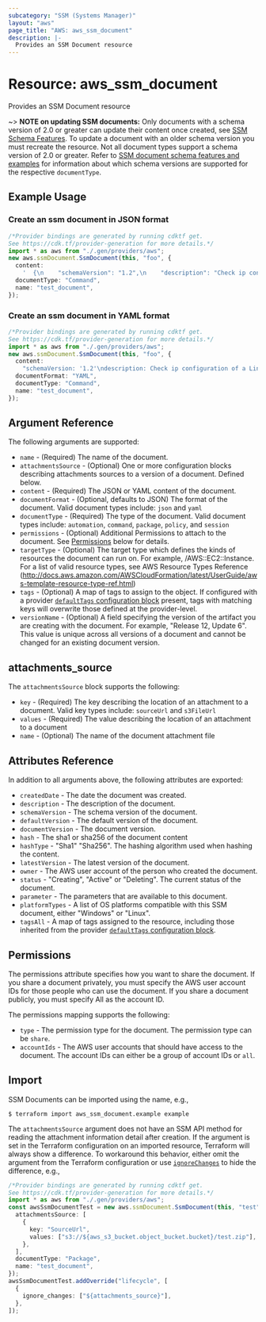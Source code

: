 ```yaml
---
subcategory: "SSM (Systems Manager)"
layout: "aws"
page_title: "AWS: aws_ssm_document"
description: |-
  Provides an SSM Document resource
---
```


# Resource: aws\_ssm\_document

Provides an SSM Document resource

\~> **NOTE on updating SSM documents:** Only documents with a schema version of 2.0
or greater can update their content once created, see [SSM Schema Features][1]. To update a document with an older schema version you must recreate the resource. Not all document types support a schema version of 2.0 or greater. Refer to [SSM document schema features and examples][2] for information about which schema versions are supported for the respective `documentType`.

## Example Usage

### Create an ssm document in JSON format

```typescript
/*Provider bindings are generated by running cdktf get.
See https://cdk.tf/provider-generation for more details.*/
import * as aws from "./.gen/providers/aws";
new aws.ssmDocument.SsmDocument(this, "foo", {
  content:
    '  {\n    "schemaVersion": "1.2",\n    "description": "Check ip configuration of a Linux instance.",\n    "parameters": {\n\n    },\n    "runtimeConfig": {\n      "aws:runShellScript": {\n        "properties": [\n          {\n            "id": "0.aws:runShellScript",\n            "runCommand": ["ifconfig"]\n          }\n        ]\n      }\n    }\n  }\n',
  documentType: "Command",
  name: "test_document",
});

```

### Create an ssm document in YAML format

```typescript
/*Provider bindings are generated by running cdktf get.
See https://cdk.tf/provider-generation for more details.*/
import * as aws from "./.gen/providers/aws";
new aws.ssmDocument.SsmDocument(this, "foo", {
  content:
    "schemaVersion: '1.2'\ndescription: Check ip configuration of a Linux instance.\nparameters: {}\nruntimeConfig:\n  'aws:runShellScript':\n    properties:\n      - id: '0.aws:runShellScript'\n        runCommand:\n          - ifconfig\n",
  documentFormat: "YAML",
  documentType: "Command",
  name: "test_document",
});

```

## Argument Reference

The following arguments are supported:

* `name` - (Required) The name of the document.
* `attachmentsSource` - (Optional) One or more configuration blocks describing attachments sources to a version of a document. Defined below.
* `content` - (Required) The JSON or YAML content of the document.
* `documentFormat` - (Optional, defaults to JSON) The format of the document. Valid document types include: `json` and `yaml`
* `documentType` - (Required) The type of the document. Valid document types include: `automation`, `command`, `package`, `policy`, and `session`
* `permissions` - (Optional) Additional Permissions to attach to the document. See [Permissions](#permissions) below for details.
* `targetType` - (Optional) The target type which defines the kinds of resources the document can run on. For example, /AWS::EC2::Instance. For a list of valid resource types, see AWS Resource Types Reference (http://docs.aws.amazon.com/AWSCloudFormation/latest/UserGuide/aws-template-resource-type-ref.html)
* `tags` - (Optional) A map of tags to assign to the object. If configured with a provider [`defaultTags` configuration block](https://registry.terraform.io/providers/hashicorp/aws/latest/docs#default_tags-configuration-block) present, tags with matching keys will overwrite those defined at the provider-level.
* `versionName` - (Optional) A field specifying the version of the artifact you are creating with the document. For example, "Release 12, Update 6". This value is unique across all versions of a document and cannot be changed for an existing document version.

## attachments\_source

The `attachmentsSource` block supports the following:

* `key` - (Required) The key describing the location of an attachment to a document. Valid key types include: `sourceUrl` and `s3FileUrl`
* `values` - (Required) The value describing the location of an attachment to a document
* `name` - (Optional) The name of the document attachment file

## Attributes Reference

In addition to all arguments above, the following attributes are exported:

* `createdDate` - The date the document was created.
* `description` - The description of the document.
* `schemaVersion` - The schema version of the document.
* `defaultVersion` - The default version of the document.
* `documentVersion` - The document version.
* `hash` - The sha1 or sha256 of the document content
* `hashType` - "Sha1" "Sha256". The hashing algorithm used when hashing the content.
* `latestVersion` - The latest version of the document.
* `owner` - The AWS user account of the person who created the document.
* `status` - "Creating", "Active" or "Deleting". The current status of the document.
* `parameter` - The parameters that are available to this document.
* `platformTypes` - A list of OS platforms compatible with this SSM document, either "Windows" or "Linux".
* `tagsAll` - A map of tags assigned to the resource, including those inherited from the provider [`defaultTags` configuration block](https://registry.terraform.io/providers/hashicorp/aws/latest/docs#default_tags-configuration-block).

[1]: http://docs.aws.amazon.com/systems-manager/latest/userguide/sysman-ssm-docs.html#document-schemas-features

[2]: https://docs.aws.amazon.com/systems-manager/latest/userguide/document-schemas-features.html

## Permissions

The permissions attribute specifies how you want to share the document. If you share a document privately,
you must specify the AWS user account IDs for those people who can use the document. If you share a document
publicly, you must specify All as the account ID.

The permissions mapping supports the following:

* `type` - The permission type for the document. The permission type can be `share`.
* `accountIds` - The AWS user accounts that should have access to the document. The account IDs can either be a group of account IDs or `all`.

## Import

SSM Documents can be imported using the name, e.g.,

```console
$ terraform import aws_ssm_document.example example
```

The `attachmentsSource` argument does not have an SSM API method for reading the attachment information detail after creation. If the argument is set in the Terraform configuration on an imported resource, Terraform will always show a difference. To workaround this behavior, either omit the argument from the Terraform configuration or use [`ignoreChanges`](https://www.terraform.io/docs/configuration/meta-arguments/lifecycle.html#ignore_changes) to hide the difference, e.g.,

```typescript
/*Provider bindings are generated by running cdktf get.
See https://cdk.tf/provider-generation for more details.*/
import * as aws from "./.gen/providers/aws";
const awsSsmDocumentTest = new aws.ssmDocument.SsmDocument(this, "test", {
  attachmentsSource: [
    {
      key: "SourceUrl",
      values: ["s3://${aws_s3_bucket.object_bucket.bucket}/test.zip"],
    },
  ],
  documentType: "Package",
  name: "test_document",
});
awsSsmDocumentTest.addOverride("lifecycle", [
  {
    ignore_changes: ["${attachments_source}"],
  },
]);

```
